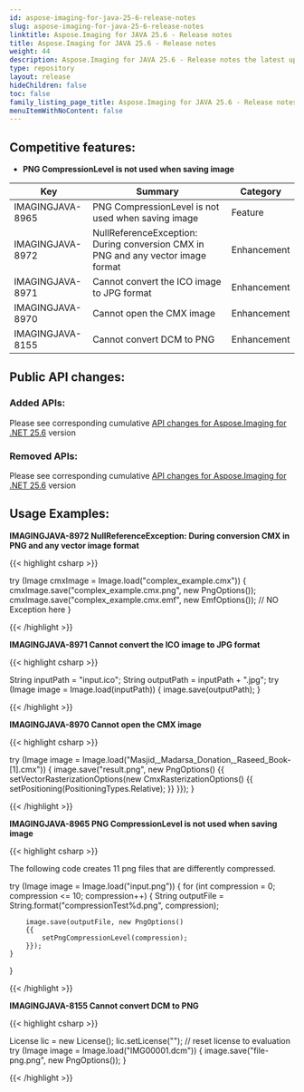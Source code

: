 ```yaml
---
id: aspose-imaging-for-java-25-6-release-notes
slug: aspose-imaging-for-java-25-6-release-notes
linktitle: Aspose.Imaging for JAVA 25.6 - Release notes
title: Aspose.Imaging for JAVA 25.6 - Release notes
weight: 44
description: Aspose.Imaging for JAVA 25.6 - Release notes the latest updates and fixes.
type: repository
layout: release
hideChildren: false
toc: false
family_listing_page_title: Aspose.Imaging for JAVA 25.6 - Release notes
menuItemWithNoContent: false
---
```


## Competitive features:

- **PNG CompressionLevel is not used when saving image**

| **Key**         | **Summary**                                                                                                                                                              | **Category** |
|-----------------|--------------------------------------------------------------------------------------------------------------------------------------------------------------------------|--------------|
| IMAGINGJAVA-8965 | PNG CompressionLevel is not used when saving image                                                                                                                                  | Feature      |
| IMAGINGJAVA-8972 | NullReferenceException: During conversion CMX in PNG and any vector image format                                                                                                                                  | Enhancement      |
| IMAGINGJAVA-8971 | Cannot convert the ICO image to JPG format                                                                                                                                  | Enhancement      |
| IMAGINGJAVA-8970 | Cannot open the CMX image                                                                                                                                  | Enhancement      |
| IMAGINGJAVA-8155 | Cannot convert DCM to PNG                                                                                                                                  | Enhancement      |

## Public API changes:

### Added APIs:

Please see corresponding cumulative [API changes for Aspose.Imaging for .NET 25.6](https://releases.aspose.com/imaging/net/release-notes/2025/aspose-imaging-for-net-25-6-release-notes/) version

### Removed APIs:

Please see corresponding cumulative [API changes for Aspose.Imaging for .NET 25.6](https://releases.aspose.com/imaging/net/release-notes/2025/aspose-imaging-for-net-25-6-release-notes/) version

## Usage Examples:

**IMAGINGJAVA-8972 NullReferenceException: During conversion CMX in PNG and any vector image format**

{{< highlight csharp >}}

try (Image cmxImage = Image.load("complex_example.cmx"))
{
   cmxImage.save("complex_example.cmx.png", new PngOptions());
   cmxImage.save("complex_example.cmx.emf", new EmfOptions()); // NO Exception here
}

{{< /highlight >}}

**IMAGINGJAVA-8971 Cannot convert the ICO image to JPG format**

{{< highlight csharp >}}

String inputPath = "input.ico";
String outputPath = inputPath + ".jpg";
try (Image image = Image.load(inputPath))
{
    image.save(outputPath);
}

{{< /highlight >}}

**IMAGINGJAVA-8970 Cannot open the CMX image**

{{< highlight csharp >}}

try (Image image = Image.load("Masjid,_Madarsa_Donation,_Raseed_Book-[1].cmx"))
{
    image.save("result.png", new PngOptions() 
				{{ 
					setVectorRasterizationOptions(new CmxRasterizationOptions()
						{{
							setPositioning(PositioningTypes.Relative);
						}}
				}});
}

{{< /highlight >}}

**IMAGINGJAVA-8965 PNG CompressionLevel is not used when saving image**

{{< highlight csharp >}}

The following code creates 11 png files that are differently compressed.

try (Image image = Image.load("input.png"))
{
	for (int compression = 0; compression <= 10; compression++)
	{
		String outputFile = String.format("compressionTest%d.png", compression);

		image.save(outputFile, new PngOptions()
		{{
			setPngCompressionLevel(compression);
		}});
	}
}

{{< /highlight >}}

**IMAGINGJAVA-8155 Cannot convert DCM to PNG**

{{< highlight csharp >}}

License lic = new License();
lic.setLicense(""); // reset license to evaluation
try (Image image = Image.load("IMG00001.dcm")) 
{
    image.save("file-png.png", new PngOptions());
}

{{< /highlight >}}


